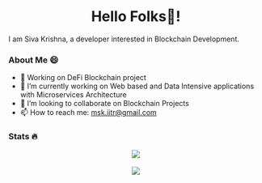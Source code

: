 <h1 align="center">Hello Folks👋!</h1>

I am Siva Krishna, a developer interested in Blockchain Development. 

### About Me 😄

- 🔭 Working on DeFi Blockchain project 
- 🌱 I’m currently working on Web based and Data Intensive applications with Microservices Architecture
- 👯 I’m looking to collaborate on Blockchain Projects
- 📫 How to reach me: <a href="mailto:msk.iitr@gmail.com">msk.iitr@gmail.com</a>


### Stats 🔥 
  
<div align="center">
  <img align="center" src="https://github-readme-stats.vercel.app/api?username=shivamsk&theme=radical&show_icons=true"/>
</div>
  
<br>
  
<div align="center">
  <img align="center" src="https://github-readme-streak-stats.herokuapp.com/?user=shivamsk&bg_color=gray&hide_border=true"/>
</div>
  

